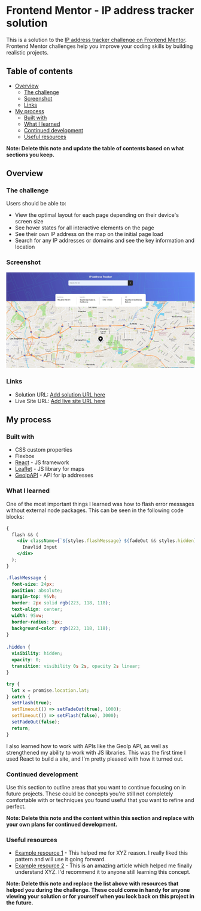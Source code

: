 # Frontend Mentor - IP address tracker solution

This is a solution to the [IP address tracker challenge on Frontend Mentor](https://www.frontendmentor.io/challenges/ip-address-tracker-I8-0yYAH0). Frontend Mentor challenges help you improve your coding skills by building realistic projects.

## Table of contents

- [Overview](#overview)
  - [The challenge](#the-challenge)
  - [Screenshot](#screenshot)
  - [Links](#links)
- [My process](#my-process)
  - [Built with](#built-with)
  - [What I learned](#what-i-learned)
  - [Continued development](#continued-development)
  - [Useful resources](#useful-resources)

**Note: Delete this note and update the table of contents based on what sections you keep.**

## Overview

### The challenge

Users should be able to:

- View the optimal layout for each page depending on their device's screen size
- See hover states for all interactive elements on the page
- See their own IP address on the map on the initial page load
- Search for any IP addresses or domains and see the key information and location

### Screenshot

![](./screenshot.jpg)

### Links

- Solution URL: [Add solution URL here](https://github.com/LawrenceJ1/ip-address-tracker)
- Live Site URL: [Add live site URL here](https://your-live-site-url.com)

## My process

### Built with

- CSS custom properties
- Flexbox
- [React](https://reactjs.org/) - JS framework
- [Leaflet](https://leafletjs.com/) - JS library for maps
- [GeoIpAPI](https://geo.ipify.org/) - API for ip addresses

### What I learned

One of the most important things I learned was how to flash error messages without external node packages. This can be seen
in the following code blocks:

```jsx
{
  flash && (
    <div className={`${styles.flashMessage} ${fadeOut && styles.hidden}`}>
      Inavlid Input
    </div>
  );
}
```

```css
.flashMessage {
  font-size: 24px;
  position: absolute;
  margin-top: 95vh;
  border: 2px solid rgb(223, 118, 118);
  text-align: center;
  width: 95vw;
  border-radius: 5px;
  background-color: rgb(223, 118, 118);
}

.hidden {
  visibility: hidden;
  opacity: 0;
  transition: visibility 0s 2s, opacity 2s linear;
}
```

```js
try {
  let x = promise.location.lat;
} catch {
  setFlash(true);
  setTimeout(() => setFadeOut(true), 1000);
  setTimeout(() => setFlash(false), 3000);
  setFadeOut(false);
  return;
}
```

I also learned how to work with APIs like the GeoIp API, as well as strengthened my ability to work with JS libraries. This
was the first time I used React to build a site, and I'm pretty pleased with how it turned out.

### Continued development

Use this section to outline areas that you want to continue focusing on in future projects. These could be concepts you're still not completely comfortable with or techniques you found useful that you want to refine and perfect.

**Note: Delete this note and the content within this section and replace with your own plans for continued development.**

### Useful resources

- [Example resource 1](https://www.example.com) - This helped me for XYZ reason. I really liked this pattern and will use it going forward.
- [Example resource 2](https://www.example.com) - This is an amazing article which helped me finally understand XYZ. I'd recommend it to anyone still learning this concept.

**Note: Delete this note and replace the list above with resources that helped you during the challenge. These could come in handy for anyone viewing your solution or for yourself when you look back on this project in the future.**

